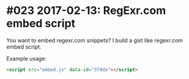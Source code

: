 # #023 2017-02-13: RegExr.com embed script

You want to embed regexr.com snippets? I build a gist like regexr.com embed script.

Example usage:

```html
<script src="embed.js" data-id="3f9da"></script>
```